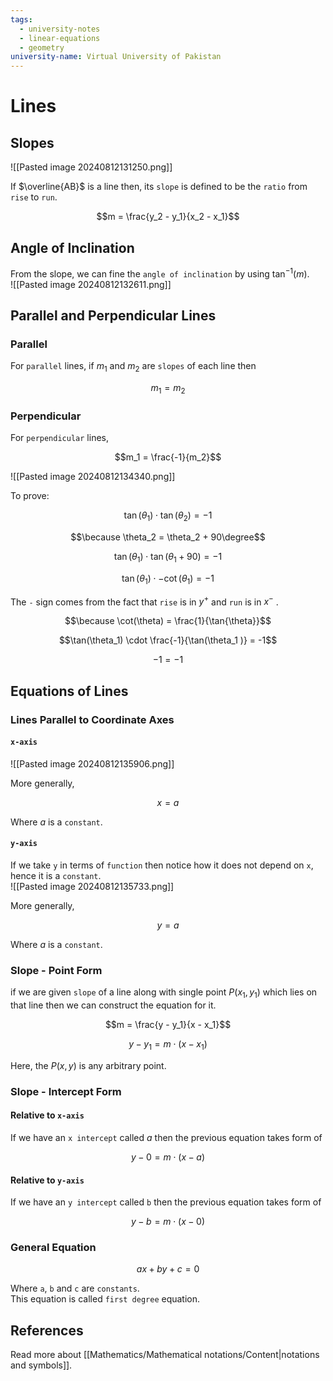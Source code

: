 ```yaml
---
tags:
  - university-notes
  - linear-equations
  - geometry
university-name: Virtual University of Pakistan
---
```


# Lines
## Slopes
![[Pasted image 20240812131250.png]]

If $\overline{AB}$ is a line then, its `slope` is defined to be the `ratio` from `rise` to `run`.  

$$m = \frac{y_2 - y_1}{x_2 - x_1}$$

## Angle of Inclination
From the slope, we can fine the `angle of inclination` by using $\tan^{-1}{(m)}$.  
![[Pasted image 20240812132611.png]]

## Parallel and Perpendicular Lines
### Parallel
For `parallel` lines, if $m_1$ and $m_2$ are `slopes` of each line then

$$m_1 = m_2$$

### Perpendicular
For `perpendicular` lines,  

$$m_1 = \frac{-1}{m_2}$$

![[Pasted image 20240812134340.png]]

To prove:  

$$\tan(\theta_1) \cdot \tan(\theta_2) = -1$$

$$\because \theta_2 = \theta_2 + 90\degree$$

$$\tan(\theta_1) \cdot \tan(\theta_1 + 90) = -1$$

$$\tan(\theta_1) \cdot - \cot(\theta_1 ) = -1$$

The `-` sign comes from the fact that `rise` is in $y^+$ and `run` is in $x^-$ .  

$$\because \cot(\theta) = \frac{1}{\tan{\theta}}$$

$$\tan(\theta_1) \cdot \frac{-1}{\tan(\theta_1 )} = -1$$

$$-1 = -1$$

## Equations of Lines
### Lines Parallel to Coordinate Axes
#### `x-axis`
![[Pasted image 20240812135906.png]]

More generally,  

$$x = a$$

 Where $a$ is a `constant`.

#### `y-axis`
If we take `y` in terms of `function` then notice how it does not depend on `x`, hence it is a `constant`.  
![[Pasted image 20240812135733.png]]

More generally,  

$$y = a$$

 Where $a$ is a `constant`.

### Slope - Point Form
if we are given `slope` of a line along with single point $P(x_1, y_1)$ which lies on that line then we can construct the equation for it.  

$$m = \frac{y - y_1}{x - x_1}$$

$$y - y_1 = m \cdot (x - x_1)$$

Here, the $P(x, y)$ is any arbitrary point.

### Slope - Intercept Form
#### Relative to `x-axis`
If we have an `x intercept` called $a$ then the previous equation takes form of  

$$y - 0 = m \cdot (x - a)$$

#### Relative to `y-axis`
If we have an `y intercept` called `b` then the previous equation takes form of  

$$y - b = m \cdot (x - 0)$$

### General Equation

$$ax + by + c = 0$$

Where `a`, `b` and `c` are `constants`.  
This equation is called `first degree` equation.

## References
Read more about [[Mathematics/Mathematical notations/Content|notations and symbols]].
